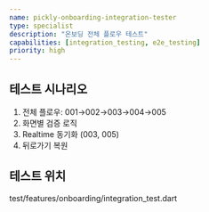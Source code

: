 ```yaml
---
name: pickly-onboarding-integration-tester
type: specialist
description: "온보딩 전체 플로우 테스트"
capabilities: [integration_testing, e2e_testing]
priority: high
---
```


## 테스트 시나리오
1. 전체 플로우: 001→002→003→004→005
2. 화면별 검증 로직
3. Realtime 동기화 (003, 005)
4. 뒤로가기 복원

## 테스트 위치
test/features/onboarding/integration_test.dart
